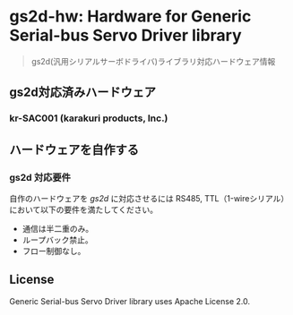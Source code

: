 # gs2d-hw: Hardware for Generic Serial-bus Servo Driver library
> gs2d(汎用シリアルサーボドライバ)ライブラリ対応ハードウェア情報


## gs2d対応済みハードウェア
### kr-SAC001 (karakuri products, Inc.)


## ハードウェアを自作する
### gs2d 対応要件
自作のハードウェアを *gs2d* に対応させるには RS485, TTL（1-wireシリアル）において以下の要件を満たしてください。
- 通信は半二重のみ。
- ループバック禁止。
- フロー制御なし。


## License
Generic Serial-bus Servo Driver library uses Apache License 2.0.

